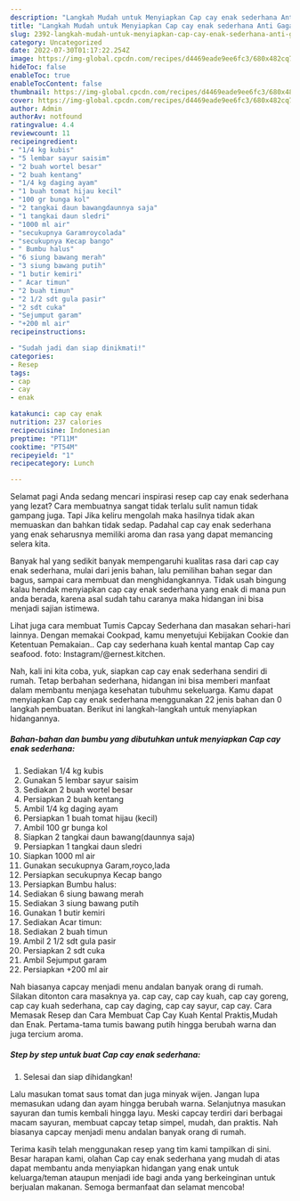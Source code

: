 ```yaml
---
description: "Langkah Mudah untuk Menyiapkan Cap cay enak sederhana Anti Gagal"
title: "Langkah Mudah untuk Menyiapkan Cap cay enak sederhana Anti Gagal"
slug: 2392-langkah-mudah-untuk-menyiapkan-cap-cay-enak-sederhana-anti-gagal
category: Uncategorized
date: 2022-07-30T01:17:22.254Z
image: https://img-global.cpcdn.com/recipes/d4469eade9ee6fc3/680x482cq70/cap-cay-enak-sederhana-foto-resep-utama.jpg
hideToc: false
enableToc: true
enableTocContent: false
thumbnail: https://img-global.cpcdn.com/recipes/d4469eade9ee6fc3/680x482cq70/cap-cay-enak-sederhana-foto-resep-utama.jpg
cover: https://img-global.cpcdn.com/recipes/d4469eade9ee6fc3/680x482cq70/cap-cay-enak-sederhana-foto-resep-utama.jpg
author: Admin
authorAv: notfound
ratingvalue: 4.4
reviewcount: 11
recipeingredient:
- "1/4 kg kubis"
- "5 lembar sayur saisim"
- "2 buah wortel besar"
- "2 buah kentang"
- "1/4 kg daging ayam"
- "1 buah tomat hijau kecil"
- "100 gr bunga kol"
- "2 tangkai daun bawangdaunnya saja"
- "1 tangkai daun sledri"
- "1000 ml air"
- "secukupnya Garamroycolada"
- "secukupnya Kecap bango"
- " Bumbu halus"
- "6 siung bawang merah"
- "3 siung bawang putih"
- "1 butir kemiri"
- " Acar timun"
- "2 buah timun"
- "2 1/2 sdt gula pasir"
- "2 sdt cuka"
- "Sejumput garam"
- "+200 ml air"
recipeinstructions:

- "Sudah jadi dan siap dinikmati!"
categories:
- Resep
tags:
- cap
- cay
- enak

katakunci: cap cay enak 
nutrition: 237 calories
recipecuisine: Indonesian
preptime: "PT11M"
cooktime: "PT54M"
recipeyield: "1"
recipecategory: Lunch

---
```



Selamat pagi Anda sedang mencari inspirasi resep cap cay enak sederhana yang lezat? Cara membuatnya sangat tidak terlalu sulit namun tidak gampang juga. Tapi Jika keliru mengolah maka hasilnya tidak akan memuaskan dan bahkan tidak sedap. Padahal cap cay enak sederhana yang enak seharusnya memiliki aroma dan rasa yang dapat memancing selera kita.


Banyak hal yang sedikit banyak mempengaruhi kualitas rasa dari cap cay enak sederhana, mulai dari jenis bahan, lalu pemilihan bahan segar dan bagus, sampai cara membuat dan menghidangkannya. Tidak usah bingung kalau hendak menyiapkan cap cay enak sederhana yang enak di mana pun anda berada, karena asal sudah tahu caranya maka hidangan ini bisa menjadi sajian istimewa.

Lihat juga cara membuat Tumis Capcay Sederhana dan masakan sehari-hari lainnya. Dengan memakai Cookpad, kamu menyetujui Kebijakan Cookie dan Ketentuan Pemakaian.. Cap cay sederhana kuah kental mantap Cap cay seafood. foto: Instagram/@ernest.kitchen.


Nah, kali ini kita coba, yuk, siapkan cap cay enak sederhana sendiri di rumah. Tetap berbahan sederhana, hidangan ini bisa memberi manfaat dalam membantu menjaga kesehatan tubuhmu sekeluarga. Kamu dapat menyiapkan Cap cay enak sederhana menggunakan 22 jenis bahan dan 0 langkah pembuatan. Berikut ini langkah-langkah untuk menyiapkan hidangannya.

<!--inarticleads1-->

##### Bahan-bahan dan bumbu yang dibutuhkan untuk menyiapkan Cap cay enak sederhana:

1. Sediakan 1/4 kg kubis
1. Gunakan 5 lembar sayur saisim
1. Sediakan 2 buah wortel besar
1. Persiapkan 2 buah kentang
1. Ambil 1/4 kg daging ayam
1. Persiapkan 1 buah tomat hijau (kecil)
1. Ambil 100 gr bunga kol
1. Siapkan 2 tangkai daun bawang(daunnya saja)
1. Persiapkan 1 tangkai daun sledri
1. Siapkan 1000 ml air
1. Gunakan secukupnya Garam,royco,lada
1. Persiapkan secukupnya Kecap bango
1. Persiapkan  Bumbu halus:
1. Sediakan 6 siung bawang merah
1. Sediakan 3 siung bawang putih
1. Gunakan 1 butir kemiri
1. Sediakan  Acar timun:
1. Sediakan 2 buah timun
1. Ambil 2 1/2 sdt gula pasir
1. Persiapkan 2 sdt cuka
1. Ambil Sejumput garam
1. Persiapkan +200 ml air


Nah biasanya capcay menjadi menu andalan banyak orang di rumah. Silakan ditonton cara masaknya ya. cap cay, cap cay kuah, cap cay goreng, cap cay kuah sederhana, cap cay daging, cap cay sayur, cap cay. Cara Memasak Resep dan Cara Membuat Cap Cay Kuah Kental Praktis,Mudah dan Enak. Pertama-tama tumis bawang putih hingga berubah warna dan juga tercium aroma. 

<!--inarticleads2-->

##### Step by step untuk buat Cap cay enak sederhana:


1. Selesai dan siap dihidangkan!

Lalu masukan tomat saus tomat dan juga minyak wijen. Jangan lupa memasukan udang dan ayam hingga berubah warna. Selanjutnya masukan sayuran dan tumis kembali hingga layu. Meski capcay terdiri dari berbagai macam sayuran, membuat capcay tetap simpel, mudah, dan praktis. Nah biasanya capcay menjadi menu andalan banyak orang di rumah. 

Terima kasih telah menggunakan resep yang tim kami tampilkan di sini. Besar harapan kami, olahan Cap cay enak sederhana yang mudah di atas dapat membantu anda menyiapkan hidangan yang enak untuk keluarga/teman ataupun menjadi ide bagi anda yang berkeinginan untuk berjualan makanan. Semoga bermanfaat dan selamat mencoba!
